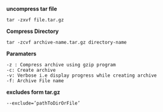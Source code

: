 **uncompress tar file**

	tar -zxvf file.tar.gz


**Compress Directory**

	tar -zcvf archive-name.tar.gz directory-name


**Paramaters**

	-z : Compress archive using gzip program
	-c: Create archive
	-v: Verbose i.e display progress while creating archive
	-f: Archive File name

**excludes form tar.gz**

	--exclude=’pathToDirOrFile’ 

	

